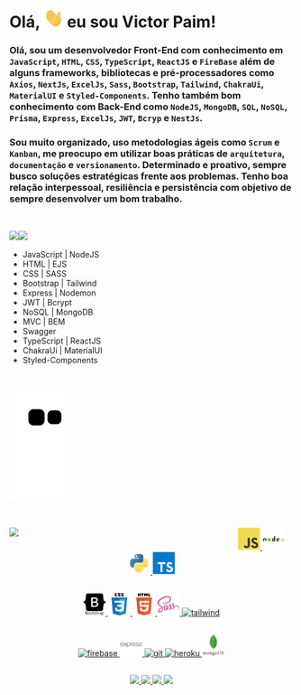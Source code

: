 # Olá, <img src="https://github.com/Leoruiz197/Leoruiz197/blob/main/img/Hi.gif" height="35px" width="35px" margin="5px"> eu sou Victor Paim!


### Olá, sou um desenvolvedor Front-End com conhecimento em ```JavaScript```, ```HTML```, ```CSS```, ```TypeScript```, ```ReactJS``` e ```FireBase``` além de alguns frameworks, bibliotecas e pré-processadores como ```Axios```, ```NextJs```, ```ExcelJs```, ```Sass```, ```Bootstrap```, ```Tailwind```, ```ChakraUi```, ```MaterialUI``` e ```Styled-Components```. Tenho também bom conhecimento com Back-End como ```NodeJS```, ```MongoDB```, ```SQL```, ```NoSQL```, ```Prisma```, ```Express```, ```ExcelJs```, ```JWT```, ```Bcryp``` e ```NestJs```.

### Sou muito organizado, uso metodologias ágeis como ```Scrum``` e ```Kanban```, me preocupo em utilizar boas práticas de ```arquitetura```, ```documentação``` e ```versionamento```. Determinado e proativo, sempre busco soluções estratégicas frente aos problemas. Tenho boa relação interpessoal, resiliência e persistência com objetivo de sempre desenvolver um bom trabalho.
<br/>
<p style = display: "inline block" align = "justify" >
  <img width = "420px" src="https://github-readme-stats.vercel.app/api?username=LabuPaim&show_icons=true&theme=blue-green"><img width = "420px" src="https://github-readme-streak-stats.herokuapp.com/?user=LabuPaim&theme=blue-green"> 
<p/>

-   JavaScript | NodeJS
-   HTML | EJS
-   CSS | SASS
-   Bootstrap | Tailwind
-   Express | Nodemon
-   JWT | Bcrypt
-   NoSQL | MongoDB
-   MVC | BEM
-   Swagger
-   TypeScript | ReactJS
-   ChakraUi | MaterialUI
-   Styled-Components

<br/>

![Snake animation](https://github.com/rafaballerini/rafaballerini/blob/output/github-contribution-grid-snake.svg)

 <br/>
 <br/>
  
<div style = display: "flex" align = "center" margin = "0px">  
   <img style = display: "inline block" align = "left" width = "390" src= "https://github-readme-stats.vercel.app/api/top-langs/?username=LabuPaim&theme=blue-green">
  
  <div style = display: "flex" align = "center" margin = "0px" gap = "100px">
    <a href="https://developer.mozilla.org/en-US/docs/Web/JavaScript" target="_blank" rel="noreferrer"> <img src="https://raw.githubusercontent.com/devicons/devicon/master/icons/javascript/javascript-original.svg" alt="javascript" width="40" height="40" margin = "100px"/>   </a>
    <a href="https://nodejs.org" target="_blank" rel="noreferrer"> <img src="https://raw.githubusercontent.com/devicons/devicon/master/icons/nodejs/nodejs-original-wordmark.svg" alt="nodejs" width="40" height="40"/> </a>
    <a href="https://www.python.org" target="_blank" rel="noreferrer"> <img src="https://raw.githubusercontent.com/devicons/devicon/master/icons/python/python-original.svg" alt="python" width="40" height="40"/> </a>
    <a href="https://www.typescriptlang.org/" target="_blank" rel="noreferrer"> <img src="https://raw.githubusercontent.com/devicons/devicon/master/icons/typescript/typescript-original.svg" alt="typescript" width="40" height="40"/> </a>
    
  </div>
</div>

##

<div style = display: "inline block" align = "center" margin = "0px">
  <a href="https://getbootstrap.com" target="_blank" rel="noreferrer"> <img src="https://raw.githubusercontent.com/devicons/devicon/master/icons/bootstrap/bootstrap-plain-wordmark.svg" alt="bootstrap" width="40" height="40"/> </a>
  <a href="https://www.w3schools.com/css/" target="_blank" rel="noreferrer"> <img src="https://raw.githubusercontent.com/devicons/devicon/master/icons/css3/css3-original-wordmark.svg" alt="css3" width="40" height="40"/> </a>
  <a href="https://www.w3.org/html/" target="_blank" rel="noreferrer"> <img src="https://raw.githubusercontent.com/devicons/devicon/master/icons/html5/html5-original-wordmark.svg" alt="html5" width="40" height="40"/> </a>
  <a href="https://sass-lang.com" target="_blank" rel="noreferrer"> <img src="https://raw.githubusercontent.com/devicons/devicon/master/icons/sass/sass-original.svg" alt="sass" width="40" height="40"/> </a>
  <a href="https://tailwindcss.com/" target="_blank" rel="noreferrer"> <img src="https://www.vectorlogo.zone/logos/tailwindcss/tailwindcss-icon.svg" alt="tailwind" width="40" height="40"/> </a>

</div>
  
  ##
  
<div style = display: "inline block" align = "center" margin = "0px">    
  <a href="https://firebase.google.com/" target="_blank" rel="noreferrer"> <img src="https://www.vectorlogo.zone/logos/firebase/firebase-icon.svg" alt="firebase" width="40" height="40"/> </a>  
  <a href="https://expressjs.com" target="_blank" rel="noreferrer"> <img src="https://raw.githubusercontent.com/devicons/devicon/master/icons/express/express-original-wordmark.svg" alt="express" width="40" height="40"/> </a>
  <a href="https://git-scm.com/" target="_blank" rel="noreferrer"> <img src="https://www.vectorlogo.zone/logos/git-scm/git-scm-icon.svg" alt="git" width="40" height="40"/> </a>
  <a href="https://heroku.com" target="_blank" rel="noreferrer"> <img src="https://www.vectorlogo.zone/logos/heroku/heroku-icon.svg" alt="heroku" width="40" height="40"/> </a>  
  <a href="https://www.mongodb.com/" target="_blank" rel="noreferrer"> <img src="https://raw.githubusercontent.com/devicons/devicon/master/icons/mongodb/mongodb-original-wordmark.svg" alt="mongodb" width="40" height="40"/> </a>
</div>

##

<div style = display: "inline block" align = "center" margin = "0px">
  <a href= "https://www.instagram.com/labuupaim" target= "_blank">
    <img src="https://img.icons8.com/fluency/48/000000/instagram-new.png"/>
  </a>
  <a href= "https://www.linkedin.com/in/labupaim" target= "_blank">
    <img src="https://img.icons8.com/fluency/48/000000/linkedin.png"/>
  </a>
  <a href= "https://wa.me/qr/FREXR7E4HNB7N1" target= "_blank">
    <img src="https://img.icons8.com/color/48/000000/whatsapp--v1.png"/>
  </a>
  <a href= "https://discord.gg/DWEYTBw5" target= "_blank">
    <img src="https://img.icons8.com/fluency/48/000000/discord-logo.png"/>
  </a>
</div>
   
##
